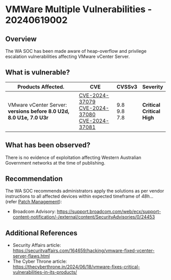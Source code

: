 # VMWare Multiple Vulnerabilities - 20240619002

## Overview

The WA SOC has been made aware of heap-overflow and privilege escalation vulnerabilities affecting VMware vCenter Server.

## What is vulnerable?

| Products Affected.                            | CVE                                                               | CVSSv3 | Severity     |
| --------------------------------------------- | ----------------------------------------------------------------- | ------ | ------------ |
| VMware vCenter Server: </br> **versions before 8.0 U2d, 8.0 U1e, 7.0 U3r** | [CVE-2024-37079](https://nvd.nist.gov/vuln/detail/CVE-2024-37079) </br> [CVE-2024-37080](https://nvd.nist.gov/vuln/detail/CVE-2024-37080) </br> [CVE-2024-37081](https://nvd.nist.gov/vuln/detail/CVE-2024-37081) | 9.8 </br> 9.8 </br> 7.8  | **Critical** </br> **Critical** </br>  **High** |

## What has been observed?

There is no evidence of exploitation affecting Western Australian Government networks at the time of publishing.

## Recommendation

The WA SOC recommends administrators apply the solutions as per vendor instructions to all affected devices within expected timeframe of *48h...* (refer [Patch Management](../guidelines/patch-management.md)):

- Broadcom Advisory: <https://support.broadcom.com/web/ecx/support-content-notification/-/external/content/SecurityAdvisories/0/24453>

## Additional References

- Security Affairs article: <https://securityaffairs.com/164659/hacking/vmware-fixed-vcenter-server-flaws.html>
- The Cyber Throne article: <https://thecyberthrone.in/2024/06/18/vmware-fixes-critical-vulnerabilities-in-its-products/>
